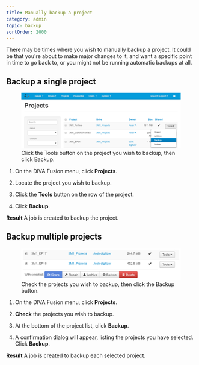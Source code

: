 ```yaml
---
title: Manually backup a project
category: admin
topic: backup
sortOrder: 2000
---
```


There may be times where you wish to manually backup a project.
It could be that you're about to make major changes to it, and want a specific point in time to go back to, or you might not be running automatic backups at all.

## Backup a single project

<figure>
  <img src="/images/v2/fusion/backup-single-project.png" alt="Backup a single project" />
  <figcaption>Click the Tools button on the project you wish to backup, then click Backup.</figcaption>
</figure>

1. On the DIVA Fusion menu, click **Projects**.

1. Locate the project you wish to backup.

1. Click the  **Tools** button on the row of the project.

1. Click **Backup**.

<p class="tip tip--result">
  <strong>Result</strong> A job is created to backup the project.
</p>


## Backup multiple projects

<figure>
  <img src="/images/v2/fusion/backup-multiple-projects.png" alt="Backup multiple project" />
  <figcaption>Check the projects you wish to backup, then click the Backup button.</figcaption>
</figure>

1. On the DIVA Fusion menu, click **Projects**.

1. **Check** the projects you wish to backup.

1. At the bottom of the project list, click **Backup**.

1. A confirmation dialog will appear, listing the projects you have selected. Click **Backup**.

<p class="tip tip--result">
  <strong>Result</strong> A job is created to backup each selected project.
</p>
